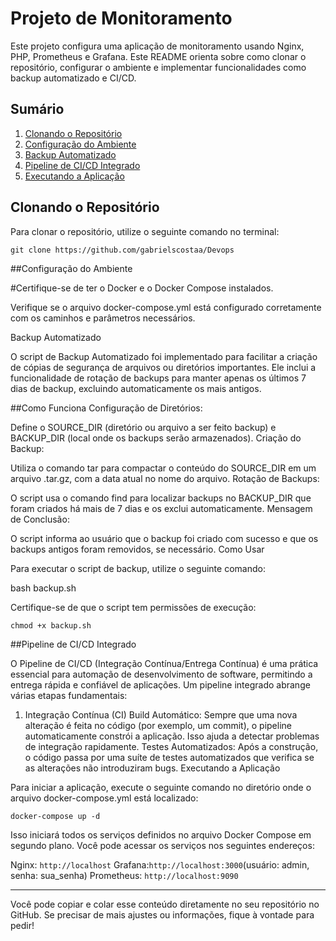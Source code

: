 # Projeto de Monitoramento

Este projeto configura uma aplicação de monitoramento usando Nginx, PHP, Prometheus e Grafana. Este README orienta sobre como clonar o repositório, configurar o ambiente e implementar funcionalidades como backup automatizado e CI/CD.

## Sumário

1. [Clonando o Repositório](#clonando-o-repositório)
2. [Configuração do Ambiente](#configuração-do-ambiente)
3. [Backup Automatizado](#backup-automatizado)
4. [Pipeline de CI/CD Integrado](#pipeline-de-cicd-integrado)
5. [Executando a Aplicação](#executando-a-aplicação)

## Clonando o Repositório

Para clonar o repositório, utilize o seguinte comando no terminal:

```
git clone https://github.com/gabrielscostaa/Devops

````

##Configuração do Ambiente

#Certifique-se de ter o Docker e o Docker Compose instalados.

Verifique se o arquivo docker-compose.yml está configurado corretamente com os caminhos e parâmetros necessários.

Backup Automatizado

O script de Backup Automatizado foi implementado para facilitar a criação de cópias de segurança de arquivos ou diretórios importantes. Ele inclui a funcionalidade de rotação de backups para manter apenas os últimos 7 dias de backup, excluindo automaticamente os mais antigos.

##Como Funciona
Configuração de Diretórios:

Define o SOURCE_DIR (diretório ou arquivo a ser feito backup) e BACKUP_DIR (local onde os backups serão armazenados).
Criação do Backup:

Utiliza o comando tar para compactar o conteúdo do SOURCE_DIR em um arquivo .tar.gz, com a data atual no nome do arquivo.
Rotação de Backups:

O script usa o comando find para localizar backups no BACKUP_DIR que foram criados há mais de 7 dias e os exclui automaticamente.
Mensagem de Conclusão:

O script informa ao usuário que o backup foi criado com sucesso e que os backups antigos foram removidos, se necessário.
Como Usar

Para executar o script de backup, utilize o seguinte comando:

 bash backup.sh

Certifique-se de que o script tem permissões de execução:

````chmod +x backup.sh````


##Pipeline de CI/CD Integrado

O Pipeline de CI/CD (Integração Contínua/Entrega Contínua) é uma prática essencial para automação de desenvolvimento de software, permitindo a entrega rápida e confiável de aplicações. Um pipeline integrado abrange várias etapas fundamentais:

1. Integração Contínua (CI)
Build Automático: Sempre que uma nova alteração é feita no código (por exemplo, um commit), o pipeline automaticamente constrói a aplicação. Isso ajuda a detectar problemas de integração rapidamente.
Testes Automatizados: Após a construção, o código passa por uma suíte de testes automatizados que verifica se as alterações não introduziram bugs.
Executando a Aplicação

Para iniciar a aplicação, execute o seguinte comando no diretório onde o arquivo docker-compose.yml está localizado:
````
docker-compose up -d
````
Isso iniciará todos os serviços definidos no arquivo Docker Compose em segundo plano. Você pode acessar os serviços nos seguintes endereços:

Nginx: ````http://localhost````
Grafana:```` http://localhost:3000 ````(usuário: admin, senha: sua_senha)
Prometheus: ````http://localhost:9090````


---

Você pode copiar e colar esse conteúdo diretamente no seu repositório no GitHub. Se precisar de mais ajustes ou informações, fique à vontade para pedir!
